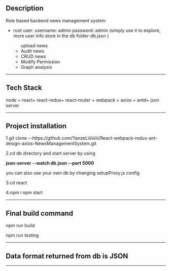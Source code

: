 <h2>Description</h2>
<p>Role based backend news management system</p>
<ul>
 <li>root user: username: admin  password: admin (simply use it to explore, more user info store in the db folder-db.json )</li>
  <ul>
   <Functions include:
    <li>
     upload news
  </li>
      <li>
     Audit news
  </li>
      <li>
     CRUD news
  </li>
      <li>
    Modify Permission
  </li>
    <li>
    Graph analysis
  </li>
     </li>
   
  </ul>
</ul>
<hr>
<h2>Tech Stack</h2>
<p>node + react+ react-redux+ react-router + webpack + axios + antd+ json server</p>
<hr>
<h2>Project installation</h2>
<p>1.git clone --https://github.com/YanzeLiiiiiiiiii/React-webpack-redux-ant-design-axios-NewsManagementSystem.git </p>
<p>2.cd db directory and start server by using <p><b> json-server --watch db.json --port 5000 </b></p> you can also use your own db by changing setupProxy.js config </p>

 
<p>3.cd react </p>
<p>4.npm i  npm start</p>
<hr>
<h2>Final build command </h2>
<p>npm run build </p>
<p>npm run testing</p>
<hr>
<h2>Data format returned from db is JSON </h2>
<hr>
